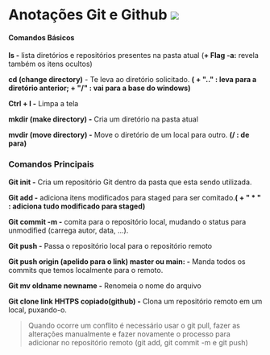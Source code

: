 # Anotações Git e Github      ![](https://cdn-icons-png.flaticon.com/128/746/746988.png)

#### Comandos Básicos
**ls -** lista diretórios e repositórios presentes na pasta atual (**+ Flag -a:** revela também os itens ocultos)

__cd (change directory)__ - Te leva ao diretório solicitado. __( + ".." : leva para a diretório anterior; + "/" : vai para a base do windows)__

__Ctrl + l -__ Limpa a tela

**mkdir (make directory) -** Cria um diretório na pasta atual

**mvdir (move directory) -** Move o diretório de um local para outro. **(/ : de para)**

### Comandos Principais

**Git init -** Cria um repositório Git dentro da pasta que esta sendo utilizada.

**Git add -** adiciona itens modificados para staged para ser comitado.**( + " * " : adiciona tudo modificado para staged)** 

**Git commit -m -** comita para o repositório local, mudando o status para unmodified (carrega autor, data, ...).

**Git push -** Passa o repositório local para o repositório remoto

**Git push origin (apelido para o link) master ou main: -** Manda todos os commits que temos localmente para o remoto.

**Git mv oldname newname -** Renomeia o nome do arquivo

**Git clone link HHTPS copiado(github) -** Clona um repositório remoto em um local, puxando-o.

>Quando ocorre um conflito é necessário usar o git pull, fazer as alterações manualmente e fazer novamente o processo para adicionar no repositório remoto (git add, git commit -m e git push)


